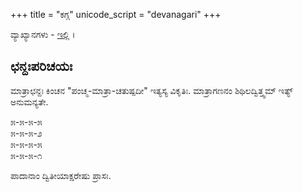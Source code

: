 +++
title = "ಕಗ್ಗ"
unicode_script = "devanagari"
+++

ವ್ಯಾಖ್ಯಾನಗಳು - [ಇಲ್ಲಿ](https://kannadadeevige-literature.blogspot.com/2013/12/26-50.html) ।


## ಛನ್ದಃಪರಿಚಯಃ
ಮಾತ್ರಾಛನ್ದಃ ಕಿಂಚನ "ಪಂಚ್ಮ-ಮಾತ್ರಾ-ಚತುಷ್ಪದೀ" ಇತ್ಯಸ್ಯ ವಿಕೃತಿಃ. ಮಾತ್ರಾಗಣನಂ ಶಿಥಿಲದ್ವಿತ್ತ್ವಮ್ ಇತ್ಯ್ ಅನುಮನ್ಯತೇ.

೫-೫-೫-೫  
೫-೫-೫-೨  
೫-೫-೫-೫  
೫-೫-೫-೧

ಪಾದಾನಾಂ ದ್ವಿತೀಯಾಕ್ಷರೇಷು ಪ್ರಾಸಃ.  